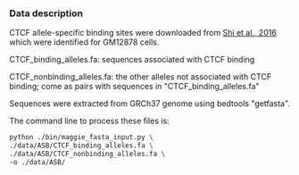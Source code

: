 ### Data description
CTCF allele-specific binding sites were downloaded from [Shi et al., 2016](https://doi.org/10.1093/nar/gkw691) which were identified for GM12878 cells. 

CTCF_binding_alleles.fa: sequences associated with CTCF binding

CTCF_nonbinding_alleles.fa: the other alleles not associated with CTCF binding; come as pairs with sequences in "CTCF_binding_alleles.fa"

Sequences were extracted from GRCh37 genome using bedtools "getfasta".

The command line to process these files is:
```bash
python ./bin/maggie_fasta_input.py \
./data/ASB/CTCF_binding_alleles.fa \
./data/ASB/CTCF_nonbinding_alleles.fa \
-o ./data/ASB/
```
